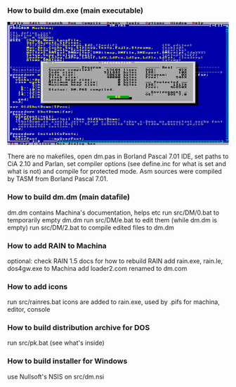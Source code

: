 ### How to build dm.exe (main executable)

  ![](SRC/DM/!BP.PNG?raw=true)

  There are no makefiles, open dm.pas in Borland Pascal 7.01 IDE,
  set paths to CiA 2.10 and Parlan,
  set compiler options (see define.inc for what is set and what is not)
  and compile for protected mode.
  Asm sources were compiled by TASM from Borland Pascal 7.01.
 
### How to build dm.dm (main datafile)

  dm.dm contains Machina's documentation, helps etc
  run src/DM/0.bat to temporarily empty dm.dm
  run src/DM/e.bat to edit them (while dm.dm is empty)
  run src/DM/2.bat to compile edited files to dm.dm

### How to add RAIN to Machina

  optional: check RAIN 1.5 docs for how to rebuild RAIN
  add rain.exe, rain.le, dos4gw.exe to Machina
  add loader2.com renamed to dm.com

### How to add icons

  run src/rainres.bat
  icons are added to rain.exe, used by .pifs for machina, editor, console

### How to build distribution archive for DOS

  run src/pk.bat (see what's inside)

### How to build installer for Windows

  use Nullsoft's NSIS on src/dm.nsi
